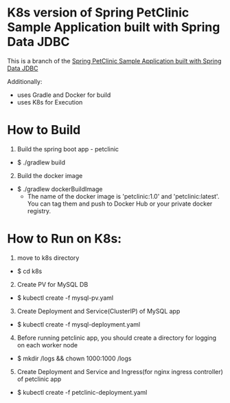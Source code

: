 # K8s version of Spring PetClinic Sample Application built with Spring Data JDBC

This is a branch of the [Spring PetClinic Sample Application built with Spring Data JDBC](https://github.com/spring-petclinic/spring-petclinic-data-jdbc)

Additionally:

- uses Gradle and Docker for build
- uses K8s for Execution

# How to Build
1. Build the spring boot app - petclinic
  - $ ./gradlew build
2. Build the docker image
  - $ ./gradlew dockerBuildImage
    - The name of the docker image is 'petclinic:1.0' and 'petclinic:latest'. You can tag them and push to Docker Hub or your private docker registry.

# How to Run on K8s:
1. move to k8s directory
  - $ cd k8s
2. Create PV for MySQL DB
  - $ kubectl create -f mysql-pv.yaml
3. Create Deployment and Service(ClusterIP) of MySQL app
  - $ kubectl create -f mysql-deployment.yaml
4. Before running petclinic app, you should create a directory for logging on each worker node
  - $ mkdir /logs && chown 1000:1000 /logs
5. Create Deployment and Service and Ingress(for nginx ingress controller) of petclinic app
  - $ kubectl create -f petclinic-deployment.yaml

